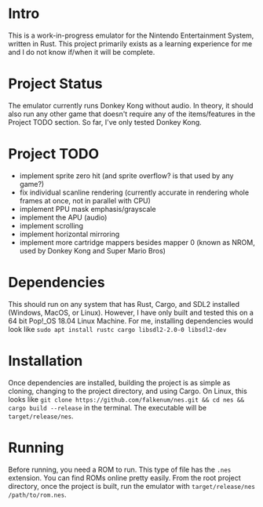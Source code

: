 # Intro
This is a work-in-progress emulator for the Nintendo Entertainment System, written in Rust. This project primarily exists as a learning experience for me and I do not know if/when it will be complete.
# Project Status
The emulator currently runs Donkey Kong without audio. In theory, it should also run any other game that doesn't require any of the items/features in the Project TODO section. So far, I've only tested Donkey Kong.
# Project TODO
  * implement sprite zero hit (and sprite overflow? is that used by any game?)
  * fix individual scanline rendering (currently accurate in rendering whole frames at once, not in parallel with CPU)
  * implement PPU mask emphasis/grayscale
  * implement the APU (audio)
  * implement scrolling
  * implement horizontal mirroring
  * implement more cartridge mappers besides mapper 0 (known as NROM, used by Donkey Kong and Super Mario Bros)
# Dependencies
This should run on any system that has Rust, Cargo, and SDL2 installed (Windows, MacOS, or Linux). However, I have only built and tested this on a 64 bit Pop!_OS 18.04 Linux Machine. For me, installing dependencies would look like `sudo apt install rustc cargo libsdl2-2.0-0 libsdl2-dev`
# Installation
Once dependencies are installed, building the project is as simple as cloning, changing to the project directory, and using Cargo. On Linux, this looks like `git clone https://github.com/falkenum/nes.git && cd nes && cargo build --release` in the terminal. The executable will be `target/release/nes`.
# Running
Before running, you need a ROM to run. This type of file has the `.nes` extension. You can find ROMs online pretty easily. From the root project directory, once the project is built, run the emulator with `target/release/nes /path/to/rom.nes`.
